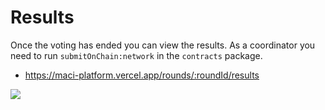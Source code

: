 # Results

Once the voting has ended you can view the results. As a coordinator you need to run `submitOnChain:network` in the `contracts` package.

- https://maci-platform.vercel.app/rounds/:roundId/results

![](./images/voting_ended_sidebar.png)
